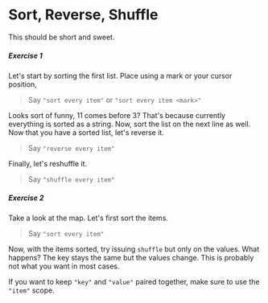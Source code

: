 # Sort, Reverse, Shuffle

This should be short and sweet.

##### Exercise 1

Let's start by sorting the first list. Place using a mark or your cursor position,

> Say `"sort every item"` or `"sort every item <mark>"`

Looks sort of funny, 11 comes before 3? That's because currently everything is sorted as a string. Now, sort the list on the next line as well. Now that you have a sorted list, let's reverse it.

> Say `"reverse every item"`

Finally, let's reshuffle it.

> Say `"shuffle every item"`

##### Exercise 2

Take a look at the map. Let's first sort the items.

> Say `"sort every item"`

Now, with the items sorted, try issuing `shuffle` but only on the values. What happens? The key stays the same but the values change. This is probably not what you want in most cases.

If you want to keep `"key"` and `"value"` paired together, make sure to use the `"item"` scope.
